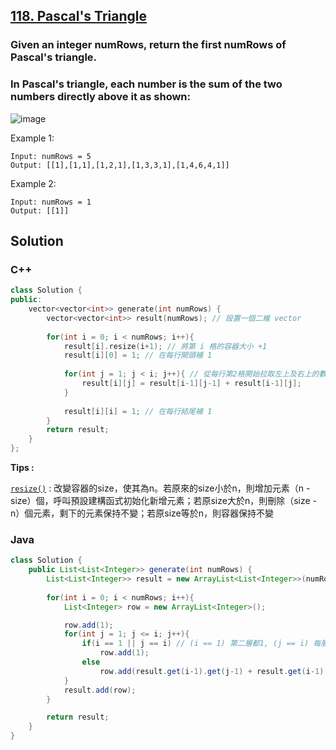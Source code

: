 ## [118. Pascal's Triangle](https://leetcode.com/problems/pascals-triangle/)

### Given an integer numRows, return the first numRows of Pascal's triangle.
### In Pascal's triangle, each number is the sum of the two numbers directly above it as shown:  
![image](https://upload.wikimedia.org/wikipedia/commons/0/0d/PascalTriangleAnimated2.gif)  


Example 1:
```
Input: numRows = 5
Output: [[1],[1,1],[1,2,1],[1,3,3,1],[1,4,6,4,1]]
```
Example 2:
```
Input: numRows = 1
Output: [[1]]
```


## Solution  

### C++  
```c++
class Solution {
public:
    vector<vector<int>> generate(int numRows) {
        vector<vector<int>> result(numRows); // 設置一個二維 vector
        
        for(int i = 0; i < numRows; i++){
            result[i].resize(i+1); // 將第 i 格的容器大小 +1
            result[i][0] = 1; // 在每行開頭補 1
            
            for(int j = 1; j < i; j++){ // 從每行第2格開始拉取左上及右上的數值相加
                result[i][j] = result[i-1][j-1] + result[i-1][j];
            }
            
            result[i][i] = 1; // 在每行結尾補 1
        }
        return result;
    }
};
```

**Tips :**

[`resize()`](https://www.itread01.com/content/1545194733.html) : 改變容器的size，使其為n。若原來的size小於n，則增加元素（n - size）個，呼叫預設建構函式初始化新增元素；若原size大於n，則刪除（size - n）個元素，剩下的元素保持不變；若原size等於n，則容器保持不變


### Java  
```java
class Solution {
    public List<List<Integer>> generate(int numRows) {
        List<List<Integer>> result = new ArrayList<List<Integer>>(numRows); // ArrayList 可動態新增大小 numRows 可有可無
        
        for(int i = 0; i < numRows; i++){
            List<Integer> row = new ArrayList<Integer>();

            row.add(1);
            for(int j = 1; j <= i; j++){
                if(i == 1 || j == i) // (i == 1) 第二層都1, (j == i) 每層尾巴都補1
                    row.add(1);
                else
                    row.add(result.get(i-1).get(j-1) + result.get(i-1).get(j)); // 抓上一層的左右下來相加
            }
            result.add(row);
        }

        return result;
    }
}
```
